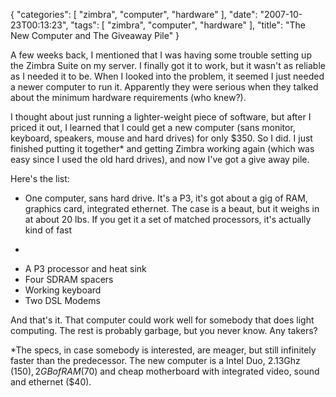 {
    "categories": [
        "zimbra", 
        "computer", 
        "hardware"
    ], 
    "date": "2007-10-23T00:13:23", 
    "tags": [
        "zimbra", 
        "computer", 
        "hardware"
    ], 
    "title": "The New Computer and The Giveaway Pile"
}

A few weeks back, I mentioned that I was having some trouble setting up the Zimbra Suite on my server. I finally got it to work, but it wasn't as reliable as I needed it to be. When I looked into the problem, it seemed I just needed a newer computer to run it. Apparently they were serious when they talked about the minimum hardware requirements (who knew?).

I thought about just running a lighter-weight piece of software, but after I priced it out, I learned that I could get a new computer (sans monitor, keyboard, speakers, mouse and hard drives) for only $350. So I did. I just finished putting it together* and getting Zimbra working again (which was easy since I used the old hard drives), and now I've got a give away pile.

Here's the list:<ul><li>One computer, sans hard drive. It's a P3, it's got about a gig of RAM, graphics card, integrated ethernet. The case is a beaut, but it weighs in at about 20 lbs. If you get it a set of matched processors, it's actually kind of fast<li>
<li>A P3 processor and heat sink</li>
<li>Four SDRAM spacers</li>
<li>Working keyboard</li>
<li>Two DSL Modems</li></ul>

And that's it. That computer could work well for somebody that does light computing. The rest is probably garbage, but you never know. Any takers?

*The specs, in case somebody is interested, are meager, but still infinitely faster than the predecessor. The new computer is a Intel Duo, 2.13Ghz ($150), 2GB of RAM ($70) and cheap motherboard with integrated video, sound and ethernet ($40).<!--break-->